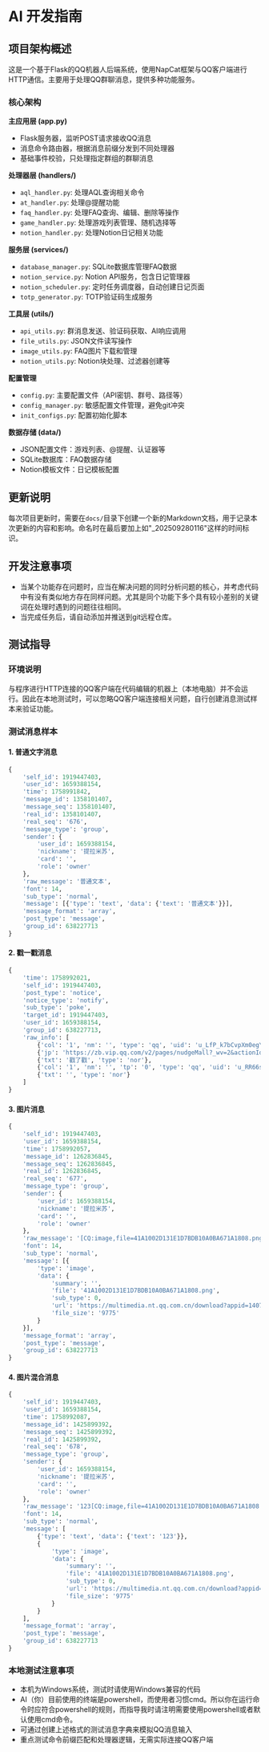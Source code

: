 # AI 开发指南

## 项目架构概述

这是一个基于Flask的QQ机器人后端系统，使用NapCat框架与QQ客户端进行HTTP通信。主要用于处理QQ群聊消息，提供多种功能服务。

### 核心架构

**主应用层 (app.py)**
- Flask服务器，监听POST请求接收QQ消息
- 消息命令路由器，根据消息前缀分发到不同处理器
- 基础事件校验，只处理指定群组的群聊消息

**处理器层 (handlers/)**
- `aql_handler.py`: 处理AQL查询相关命令
- `at_handler.py`: 处理@提醒功能
- `faq_handler.py`: 处理FAQ查询、编辑、删除等操作
- `game_handler.py`: 处理游戏列表管理、随机选择等
- `notion_handler.py`: 处理Notion日记相关功能

**服务层 (services/)**
- `database_manager.py`: SQLite数据库管理FAQ数据
- `notion_service.py`: Notion API服务，包含日记管理器
- `notion_scheduler.py`: 定时任务调度器，自动创建日记页面
- `totp_generator.py`: TOTP验证码生成服务

**工具层 (utils/)**
- `api_utils.py`: 群消息发送、验证码获取、AI响应调用
- `file_utils.py`: JSON文件读写操作
- `image_utils.py`: FAQ图片下载和管理
- `notion_utils.py`: Notion块处理、过滤器创建等

**配置管理**
- `config.py`: 主要配置文件（API密钥、群号、路径等）
- `config_manager.py`: 敏感配置文件管理，避免git冲突
- `init_configs.py`: 配置初始化脚本

**数据存储 (data/)**
- JSON配置文件：游戏列表、@提醒、认证器等
- SQLite数据库：FAQ数据存储
- Notion模板文件：日记模板配置

## 更新说明

每次项目更新时，需要在`docs/`目录下创建一个新的Markdown文档，用于记录本次更新的内容和影响。命名时在最后要加上如"_202509280116"这样的时间标识。

## 开发注意事项

- 当某个功能存在问题时，应当在解决问题的同时分析问题的核心，并考虑代码中有没有类似地方存在同样问题。尤其是同个功能下多个具有较小差别的关键词在处理时遇到的问题往往相同。
- 当完成任务后，请自动添加并推送到git远程仓库。

## 测试指导

### 环境说明
与程序进行HTTP连接的QQ客户端在代码编辑的机器上（本地电脑）并不会运行。因此在本地测试时，可以忽略QQ客户端连接相关问题，自行创建消息测试样本来验证功能。

### 测试消息样本

#### 1. 普通文字消息
```python
{
    'self_id': 1919447403,
    'user_id': 1659388154,
    'time': 1758991842,
    'message_id': 1358101407,
    'message_seq': 1358101407,
    'real_id': 1358101407,
    'real_seq': '676',
    'message_type': 'group',
    'sender': {
        'user_id': 1659388154,
        'nickname': '提拉米苏',
        'card': '',
        'role': 'owner'
    },
    'raw_message': '普通文本',
    'font': 14,
    'sub_type': 'normal',
    'message': [{'type': 'text', 'data': {'text': '普通文本'}}],
    'message_format': 'array',
    'post_type': 'message',
    'group_id': 638227713
}
```

#### 2. 戳一戳消息
```python
{
    'time': 1758992021,
    'self_id': 1919447403,
    'post_type': 'notice',
    'notice_type': 'notify',
    'sub_type': 'poke',
    'target_id': 1919447403,
    'user_id': 1659388154,
    'group_id': 638227713,
    'raw_info': [
        {'col': '1', 'nm': '', 'type': 'qq', 'uid': 'u_LfP_k7bCvpXm0egYQZUrCw'},
        {'jp': 'https://zb.vip.qq.com/v2/pages/nudgeMall?_wv=2&actionId=0', 'src': 'http://tianquan.gtimg.cn/nudgeaction/item/0/expression.jpg', 'type': 'img'},
        {'txt': '戳了戳', 'type': 'nor'},
        {'col': '1', 'nm': '', 'tp': '0', 'type': 'qq', 'uid': 'u_RR66sUvEd1iud92VER_gPQ'},
        {'txt': '', 'type': 'nor'}
    ]
}
```

#### 3. 图片消息
```python
{
    'self_id': 1919447403,
    'user_id': 1659388154,
    'time': 1758992057,
    'message_id': 1262836845,
    'message_seq': 1262836845,
    'real_id': 1262836845,
    'real_seq': '677',
    'message_type': 'group',
    'sender': {
        'user_id': 1659388154,
        'nickname': '提拉米苏',
        'card': '',
        'role': 'owner'
    },
    'raw_message': '[CQ:image,file=41A1002D131E1D7BDB10A0BA671A1808.png,sub_type=0,url=https://multimedia.nt.qq.com.cn/download?appid=1407&fileid=EhR_RG7F8iQn46_DJvpL0VYEi5O6MRivTCD_Ciij76mFtPmPAzIEcHJvZFCAvaMBWhA3oYuM1WEez_5QYbwrJsa4egKBWIIBAm5q&rkey=CAESMCcdrR7JCBEmBuxAdazhT9lVccBlKo3i4ditWvW851Y9oUDaIaEWcIw8hORh_GGs6g,file_size=9775]',
    'font': 14,
    'sub_type': 'normal',
    'message': [{
        'type': 'image',
        'data': {
            'summary': '',
            'file': '41A1002D131E1D7BDB10A0BA671A1808.png',
            'sub_type': 0,
            'url': 'https://multimedia.nt.qq.com.cn/download?appid=1407&fileid=EhR_RG7F8iQn46_DJvpL0VYEi5O6MRivTCD_Ciil76mFtPmPAzIEcHJvZFCAvaMBWhA3oYuM1WEez_5QYbwrJsa4egKBWIIBAm5q&rkey=CAESMCcdrR7JCBEmBuxAdazhT9lVccBlKo3i4ditWvW851Y9oUDaIaEWcIw8hORh_GGs6g',
            'file_size': '9775'
        }
    }],
    'message_format': 'array',
    'post_type': 'message',
    'group_id': 638227713
}
```

#### 4. 图片混合消息
```python
{
    'self_id': 1919447403,
    'user_id': 1659388154,
    'time': 1758992087,
    'message_id': 1425899392,
    'message_seq': 1425899392,
    'real_id': 1425899392,
    'real_seq': '678',
    'message_type': 'group',
    'sender': {
        'user_id': 1659388154,
        'nickname': '提拉米苏',
        'card': '',
        'role': 'owner'
    },
    'raw_message': '123[CQ:image,file=41A1002D131E1D7BDB10A0BA671A1808.png,sub_type=0,url=https://multimedia.nt.qq.com.cn/download?appid=1407&fileid=EhR_RG7F8iQn46_DJvpL0VYEi5O6MRivTCD_CiilguuTtPmPAzIEcHJvZFCAvaMBWhAM9zQ9MVBsul2tIB9Myki-egJlNYIBAm5q&rkey=CAESMCcdrR7JCBEmBuxAdazhT9lVccBlKo3i4ditWvW851Y9oUDaIaEWcIw8hORh_GGs6g,file_size=9775]',
    'font': 14,
    'sub_type': 'normal',
    'message': [
        {'type': 'text', 'data': {'text': '123'}},
        {
            'type': 'image',
            'data': {
                'summary': '',
                'file': '41A1002D131E1D7BDB10A0BA671A1808.png',
                'sub_type': 0,
                'url': 'https://multimedia.nt.qq.com.cn/download?appid=1407&fileid=EhR_RG7F8iQn46_DJvpL0VYEi5O6MRivTCD_CiilguuTtPmPAzIEcHJvZFCAvaMBWhAM9zQ9MVBsul2tIB9Myki-egJlNYIBAm5q&rkey=CAESMCcdrR7JCBEmBuxAdazhT9lVccBlKo3i4ditWvW851Y9oUDaIaEWcIw8hORh_GGs6g',
                'file_size': '9775'
            }
        }
    ],
    'message_format': 'array',
    'post_type': 'message',
    'group_id': 638227713
}
```

### 本地测试注意事项
- 本机为Windows系统，测试时请使用Windows兼容的代码
- AI（你）目前使用的终端是powershell，而使用者习惯cmd。所以你在运行命令时应符合powershell的规则，而指导我时请注明需要使用powershell或者默认使用cmd命令。
- 可通过创建上述格式的测试消息字典来模拟QQ消息输入
- 重点测试命令前缀匹配和处理器逻辑，无需实际连接QQ客户端